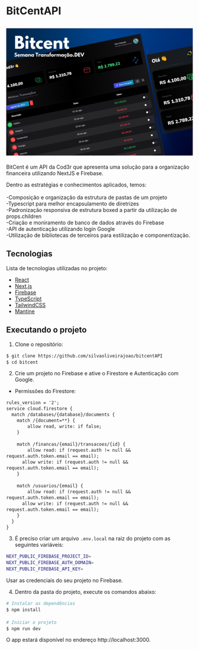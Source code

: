 # BitCentAPI
<h2 align="center">
    <img alt="Bitcent" src="public/cover.svg" />
</h2>
BitCent é um API da Cod3r que apresenta uma solução para a organização financeira utilizando NextJS e Firebase.  

Dentro as estratégias e conhecimentos aplicados, temos: <br><br>
-Composição e organização da estrutura de pastas de um projeto <br>
-Typescript para melhor encapsulamento de diretrizes <br>
-Padronização responsiva de estrutura boxed a partir da utilização de props.children <br>
-Criação e moniramento de banco de dados através do Firebase <br>
-API de autenticação utilizando login Google <br>
-Utilização de bibliotecas de terceiros para estilização e componentização. <br>

## Tecnologias

Lista de tecnologias utilizadas no projeto:

- [React](https://reactjs.org)
- [Next.js](https://nextjs.org/)
- [Firebase](https://firebase.google.com/)
- [TypeScript](https://www.typescriptlang.org/)
- [TailwindCSS](https://tailwindcss.com/)
- [Mantine](https://mantine.dev/)

## Executando o projeto

1. Clone o repositório:

```bash
$ git clone https://github.com/silvaoliveirajoao/bitcentAPI
$ cd bitcent
```

2. Crie um projeto no Firebase e ative o Firestore e Autenticação com Google.

- Permissões do Firestore:

```
rules_version = '2';
service cloud.firestore {
  match /databases/{database}/documents {
    match /{document=**} {
    	allow read, write: if false;
    }

    match /financas/{email}/transacoes/{id} {
  		allow read: if (request.auth != null && request.auth.token.email == email);
      allow write: if (request.auth != null && request.auth.token.email == email);
    }
    
    match /usuarios/{email} {
  		allow read: if (request.auth != null && request.auth.token.email == email);
      allow write: if (request.auth != null && request.auth.token.email == email);
    }
  }
}
```




3. É preciso criar um arquivo `.env.local` na raiz do projeto com as seguintes variáveis:

```bash
NEXT_PUBLIC_FIREBASE_PROJECT_ID=
NEXT_PUBLIC_FIREBASE_AUTH_DOMAIN=
NEXT_PUBLIC_FIREBASE_API_KEY=
```
Usar as credenciais do seu projeto no Firebase.

4. Dentro da pasta do projeto, execute os comandos abaixo:

```bash
# Instalar as dependências
$ npm install

# Iniciar o projeto
$ npm run dev
```
O app estará disponível no endereço http://localhost:3000.
